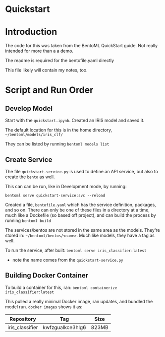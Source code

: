 # Quickstart

# Introduction

The code for this was taken from the BentoML QuickStart guide.  Not really intended for more than a a demo.

The readme is required for the bentofile.yaml directly

This file likely will contain my notes, too.

# Script and Run Order

## Develop Model

Start with the `quickstart.ipynb`.  Created an IRIS model and saved it.

The default location for this is in the home directory, `~/bentoml/models/iris_clf/`

They can be listed by running `bentoml models list`

## Create Service

The file `quickstart-service.py` is used to define an API service, but also to create the `bento` as well.

This can can be run, like in Development mode, by running:

`bentoml serve quickstart-service:svc --reload`

Created a file, `bentofile.yaml` which has the service definition, packages, and so on.  There can only be one of these
files in a directory  at a time, much like a Dockefile (so based off project), and can build the process by running
`bentoml build`

The services/bentos are not stored in the same area as the models.  They're stored in:
`~/bentoml/bentos/<name>`.  Much like models, they have a tag as well.

To run the service, after built:
`bentoml serve iris_classifier:latest`

* note the name comes from the `quickstart-service.py`

## Building Docker Container

To build a container for this, ran:
`bentoml containerize iris_classifier:latest`

This pulled a really minimal Docker image, ran updates, and bundled the model run.  `docker images` shows it as:

| Repository | Tag | Size |
|------------|-----|------|
| iris_classifier | kwfzgualkce3hlg6 | 823MB |

